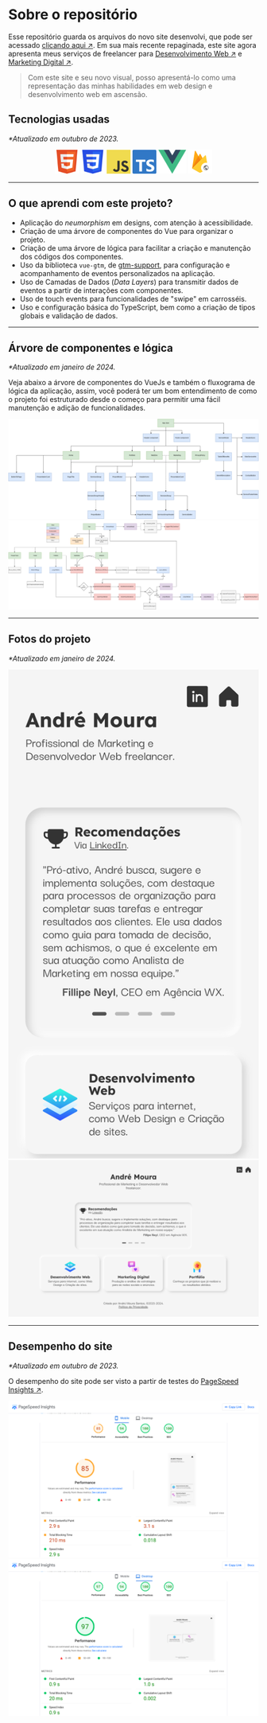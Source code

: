 # Sobre o repositório

Esse repositório guarda os arquivos do novo site desenvolvi, que pode ser acessado [clicando aqui ↗](https://andremourasantos.com.br). Em sua mais recente repaginada, este site agora apresenta meus serviços de freelancer para [Desenvolvimento Web ↗](https://andremourasantos.com.br/desenvolvimento-web) e [Marketing Digital ↗](https://andremourasantos.com.br/marketing-digital).

> Com este site e seu novo visual, posso apresentá-lo como uma representação das minhas habilidades em web design e desenvolvimento web em ascensão.

## Tecnologias usadas

_*Atualizado em outubro de 2023._

<div align="center">
  <img height="48" title="HTML5" src="data/imagens/html5.png">
  <img height="48" title="CSS3" src="data/imagens/css3.png">
  <img height="48" title="JavaScript" src="data/imagens/js.png">
  <img height="48" title="TypeScript" src="data/imagens/ts.png">
  <img height="48" title="VueJS 3" src="data/imagens/vuejs.png">
  <img height="48" title="Firebase Hosting" src="data/imagens/firebase-hosting.png">
</div>

---

## O que aprendi com este projeto?

- Aplicação do _neumorphism_ em designs, com atenção à acessibilidade.
- Criação de uma árvore de componentes do Vue para organizar o projeto.
- Criação de uma árvore de lógica para facilitar a criação e manutenção dos códigos dos componentes.
- Uso da biblioteca `vue-gtm`, de [gtm-support](https://github.com/gtm-support/vue-gtm), para configuração e acompanhamento de eventos personalizados na aplicação.
- Uso de Camadas de Dados (_Data Layers_) para transmitir dados de eventos a partir de interações com componentes.
- Uso de touch events para funcionalidades de "swipe" em carrosséis.
- Uso e configuração básica do TypeScript, bem como a criação de tipos globais e validação de dados.

---

## Árvore de componentes e lógica

_*Atualizado em janeiro de 2024._

Veja abaixo a árvore de componentes do VueJs e também o fluxograma de lógica da aplicação, assim, você poderá ter um bom entendimento de como o projeto foi estruturado desde o começo para permitir uma fácil manutenção e adição de funcionalidades.

<img title="Árvode de componentes do VueJS" src="data/imagens/vuejs-tree.png">
<img title="Fluxograma de lógica da aplicação" src="data/imagens/logic-fluxogram.png">

---

## Fotos do projeto

_*Atualizado em janeiro de 2024._

<img title="Fotos do site em sua estiliazção para telefone" src="data/imagens/andremourasantos.com.br_(Samsung Galaxy A52s 5G).png">
<img title="Fotos do site em sua estilização para computador" src="data/imagens/andremourasantos.com.br_(Generic).png">

---

## Desempenho do site

_*Atualizado em outubro de 2023._

O desempenho do site pode ser visto a partir de testes do [PageSpeed Insights ↗](https://pagespeed.web.dev/analysis?url=https%3A%2F%2Fandremourasantos.com.br%2F).

<img title="Resultados do teste do PageSpeed Insights para telefone" src="data/imagens/pagespeed-insights-telefone.png">
<img title="Resultados do teste do PageSpeed Insights para computador" src="data/imagens/pagespeed-insights-computador.png">